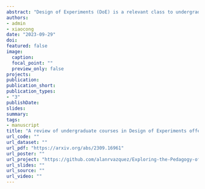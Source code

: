 ```yaml
---
abstract: "Design of Experiments (DoE) is a relevant class to undergraduate programs in the sciences, because it teaches students how to plan, conduct, and analyze experiments. In the literature on DoE, there are several contributions to its pedagogy, such as easy-to-use class experiments, virtual experiments, and software for constructing experimental designs. However, there are virtually no systematic assessments of the actual DoE pedagogy. To address this issue, we build the first database of undergraduate DoE courses offered in the United States of America. The database has records on courses offered from 2019 to 2022 by the best universities in the US News Best National Universities ranking of 2022. Specifically, it has data on 18 general and content-specific features of 206 courses. To study the DoE pedagogy, we analyze the database using descriptive statistics and text mining. Our main findings include that most undergraduate DoE courses follow the textbook “Design of and Analysis of Experiments” by Douglas Montgomery, use the R software, and emphasize the learning of multifactor designs, randomization restrictions, data analysis, and applications. Based on our analysis, we provide instructors with recommendations and teaching material to enhance their DoE courses. The database and material are included in the supplementary material."
authors:
- admin
- xiaocong 
date: "2023-09-29"
doi: 
featured: false
image:
  caption:
  focal_point: ""
  preview_only: false
projects:
publication: 
publication_short: 
publication_types:
- "3"
publishDate: 
slides:
summary:
tags:
- manuscript
title: "A review of undergraduate courses in Design of Experiments offered by American universities"
url_code: ""
url_dataset: ""
url_pdf: "https://arxiv.org/abs/2309.16961"
url_poster: ""
url_project: "https://github.com/alanrvazquez/Exploring-the-Pedagogy-of-DoE"
url_slides: ""
url_source: ""
url_video: ""
---
```

